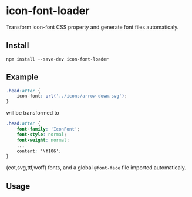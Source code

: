# icon-font-loader

Transform icon-font CSS property and generate font files automaticaly.

## Install

```
npm install --save-dev icon-font-loader
```

## Example

``` css
.head:after {
    icon-font: url('../icons/arrow-down.svg');
}
```

will be transformed to

``` css
.head:after {
    font-family: 'IconFont';
    font-style: normal;
    font-weight: normal;
    ...
    content: '\f106';
}
```

(eot,svg,ttf,woff) fonts, and a global `@font-face` file imported automaticaly.

## Usage
